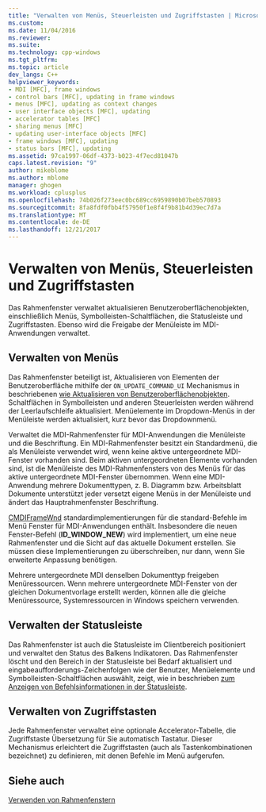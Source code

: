 ```yaml
---
title: "Verwalten von Menüs, Steuerleisten und Zugriffstasten | Microsoft Docs"
ms.custom: 
ms.date: 11/04/2016
ms.reviewer: 
ms.suite: 
ms.technology: cpp-windows
ms.tgt_pltfrm: 
ms.topic: article
dev_langs: C++
helpviewer_keywords:
- MDI [MFC], frame windows
- control bars [MFC], updating in frame windows
- menus [MFC], updating as context changes
- user interface objects [MFC], updating
- accelerator tables [MFC]
- sharing menus [MFC]
- updating user-interface objects [MFC]
- frame windows [MFC], updating
- status bars [MFC], updating
ms.assetid: 97ca1997-06df-4373-b023-4f7ecd81047b
caps.latest.revision: "9"
author: mikeblome
ms.author: mblome
manager: ghogen
ms.workload: cplusplus
ms.openlocfilehash: 74b026f273eec0bc689cc6959890b07beb570893
ms.sourcegitcommit: 8fa8fdf0fbb4f57950f1e8f4f9b81b4d39ec7d7a
ms.translationtype: MT
ms.contentlocale: de-DE
ms.lasthandoff: 12/21/2017
---
```

# <a name="managing-menus-control-bars-and-accelerators"></a>Verwalten von Menüs, Steuerleisten und Zugriffstasten
Das Rahmenfenster verwaltet aktualisieren Benutzeroberflächenobjekten, einschließlich Menüs, Symbolleisten-Schaltflächen, die Statusleiste und Zugriffstasten. Ebenso wird die Freigabe der Menüleiste im MDI-Anwendungen verwaltet.  
  
## <a name="managing-menus"></a>Verwalten von Menüs  
 Das Rahmenfenster beteiligt ist, Aktualisieren von Elementen der Benutzeroberfläche mithilfe der `ON_UPDATE_COMMAND_UI` Mechanismus in beschriebenen [wie Aktualisieren von Benutzeroberflächenobjekten](../mfc/how-to-update-user-interface-objects.md). Schaltflächen in Symbolleisten und anderen Steuerleisten werden während der Leerlaufschleife aktualisiert. Menüelemente im Dropdown-Menüs in der Menüleiste werden aktualisiert, kurz bevor das Dropdownmenü.  
  
 Verwaltet die MDI-Rahmenfenster für MDI-Anwendungen die Menüleiste und die Beschriftung. Ein MDI-Rahmenfenster besitzt ein Standardmenü, die als Menüleiste verwendet wird, wenn keine aktive untergeordnete MDI-Fenster vorhanden sind. Beim aktiven untergeordneten Elemente vorhanden sind, ist die Menüleiste des MDI-Rahmenfensters von des Menüs für das aktive untergeordnete MDI-Fenster übernommen. Wenn eine MDI-Anwendung mehrere Dokumenttypen, z. B. Diagramm bzw. Arbeitsblatt Dokumente unterstützt jeder versetzt eigene Menüs in der Menüleiste und ändert das Hauptrahmenfenster Beschriftung.  
  
 [CMDIFrameWnd](../mfc/reference/cmdiframewnd-class.md) standardimplementierungen für die standard-Befehle im Menü Fenster für MDI-Anwendungen enthält. Insbesondere die neuen Fenster-Befehl (**ID_WINDOW_NEW**) wird implementiert, um eine neue Rahmenfenster und die Sicht auf das aktuelle Dokument erstellen. Sie müssen diese Implementierungen zu überschreiben, nur dann, wenn Sie erweiterte Anpassung benötigen.  
  
 Mehrere untergeordnete MDI denselben Dokumenttyp freigeben Menüressourcen. Wenn mehrere untergeordnete MDI-Fenster von der gleichen Dokumentvorlage erstellt werden, können alle die gleiche Menüressource, Systemressourcen in Windows speichern verwenden.  
  
## <a name="managing-the-status-bar"></a>Verwalten der Statusleiste  
 Das Rahmenfenster ist auch die Statusleiste im Clientbereich positioniert und verwaltet den Status des Balkens Indikatoren. Das Rahmenfenster löscht und den Bereich in der Statusleiste bei Bedarf aktualisiert und eingabeaufforderungs-Zeichenfolgen wie der Benutzer, Menüelemente und Symbolleisten-Schaltflächen auswählt, zeigt, wie in beschrieben [zum Anzeigen von Befehlsinformationen in der Statusleiste](../mfc/how-to-display-command-information-in-the-status-bar.md).  
  
## <a name="managing-accelerators"></a>Verwalten von Zugriffstasten  
 Jede Rahmenfenster verwaltet eine optionale Accelerator-Tabelle, die Zugriffstaste Übersetzung für Sie automatisch Tastatur. Dieser Mechanismus erleichtert die Zugriffstasten (auch als Tastenkombinationen bezeichnet) zu definieren, mit denen Befehle im Menü aufgerufen.  
  
## <a name="see-also"></a>Siehe auch  
 [Verwenden von Rahmenfenstern](../mfc/using-frame-windows.md)


